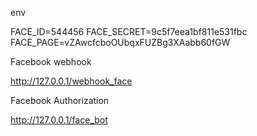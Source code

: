 env

FACE_ID=544456
FACE_SECRET=9c5f7eea1bf811e531fbc
FACE_PAGE=vZAwcfcboOUbqxFUZBg3XAabb60fGW

Facebook webhook

http://127.0.0.1/webhook_face

Facebook Authorization

http://127.0.0.1/face_bot
